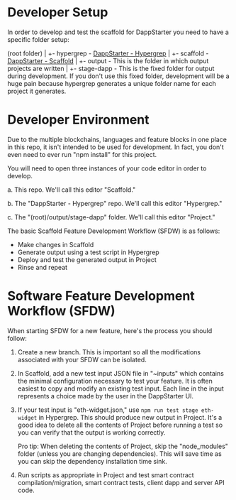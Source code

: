 # Developer Setup

In order to develop and test the scaffold for DappStarter you need to have a specific folder setup:

(root folder)
   |
   +- hypergrep - [DappStarter - Hypergrep](https://github.com/trycrypto/dappstarter-hypergrep)
   |
   +- scaffold  - [DappStarter - Scaffold](https://github.com/trycrypto/dappstarter-scaffold)
   |
   +- output - This is the folder in which output projects are written
        |
        +- stage-dapp - This is the fixed folder for output during development.
                        If you don't use this fixed folder, development will be
                        a huge pain because hypergrep generates a unique folder
                        name for each project it generates.

# Developer Environment

Due to the multiple blockchains, languages and feature blocks in one place in this repo, it isn't
intended to be used for development. In fact, you don't even need to ever run "npm install" for 
this project.

You will need to open three instances of your code editor in order to develop.

   a. This repo. We'll call this editor "Scaffold."

   b. The "DappStarter - Hypergrep" repo. We'll call this editor "Hypergrep."

   c. The "(root)/output/stage-dapp" folder. We'll call this editor "Project."

   The basic Scaffold Feature Development Workflow (SFDW) is as follows:

   - Make changes in Scaffold
   - Generate output using a test script in Hypergrep
   - Deploy and test the generated output in Project
   - Rinse and repeat

# Software Feature Development Workflow (SFDW)

When starting SFDW for a new feature, here's the process you should follow:

1) Create a new branch. This is important so all the modifications associated with your SFDW can be isolated.

2) In Scaffold, add a new test input JSON file in "~inputs" which contains the minimal configuration necessary 
   to test your feature. It is often easiest to copy and modify an existing test input. Each line in the input 
   represents a choice made by the user in the DappStarter UI.

3) If your test input is "eth-widget.json," use `npm run test stage eth-widget` in Hypergrep. This should produce
   new output in Project. It's a good idea to delete all the contents of Project before running a test so you can
   verify that the output is working correctly.

   Pro tip: When deleting the contents of Project, skip the "node_modules" folder (unless you are changing dependencies).
            This will save time as you can skip the dependency installation time sink.

4) Run scripts as appropriate in Project and test smart contract compilation/migration, smart contract tests, client dapp
   and server API code.
